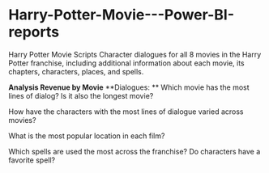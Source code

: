 # Harry-Potter-Movie---Power-BI-reports
Harry Potter Movie Scripts
Character dialogues for all 8 movies in the Harry Potter franchise, including additional information about each movie, its chapters, characters, places, and spells.

**Analysis Revenue by Movie**
**Dialogues: **
Which movie has the most lines of dialog? Is it also the longest movie?

How have the characters with the most lines of dialogue varied across movies?

What is the most popular location in each film?

Which spells are used the most across the franchise? Do characters have a favorite spell?
